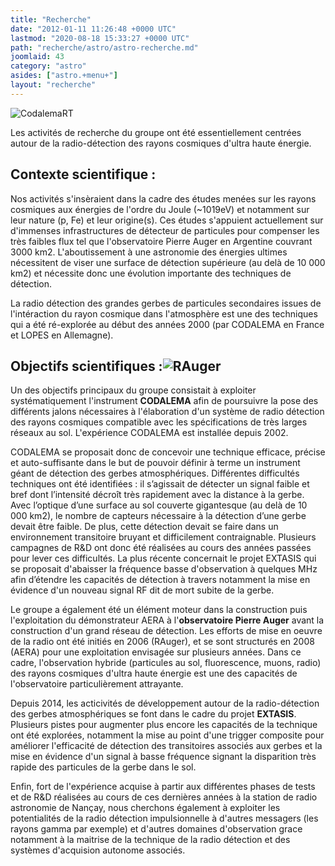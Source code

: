 ```yaml
---
title: "Recherche"
date: "2012-01-11 11:26:48 +0000 UTC"
lastmod: "2020-08-18 15:33:27 +0000 UTC"
path: "recherche/astro/astro-recherche.md"
joomlaid: 43
category: "astro"
asides: ["astro.+menu+"]
layout: "recherche"
---
```

![CodalemaRT](images/CodalemaRT.png)

Les activités de recherche du groupe ont été essentiellement centrées autour de la radio-détection des rayons cosmiques d'ultra haute énergie.

Contexte scientifique :
-----------------------

Nos activités s'insèraient dans la cadre des études menées sur les rayons cosmiques aux énergies de l'ordre du Joule (~1019eV) et notamment sur leur nature (p, Fe) et leur origine(s). Ces études s'appuient actuellement sur d'immenses infrastructures de détecteur de particules pour compenser les très faibles flux tel que l'observatoire Pierre Auger en Argentine couvrant 3000 km2. L'aboutissement à une astronomie des énergies ultimes nécessitent de viser une surface de détection supérieure (au delà de 10 000 km2) et nécessite donc une évolution importante des techniques de détection.

La radio détection des grandes gerbes de particules secondaires issues de l'intéraction du rayon cosmique dans l'atmosphère est une des techniques qui a été ré-explorée au début des années 2000 (par CODALEMA en France et LOPES en Allemagne).

Objectifs scientifiques :![RAuger](images/RAuger.JPG)
-----------------------------------------------------

Un des objectifs principaux du groupe consistait à exploiter systématiquement l'instrument **CODALEMA** afin de poursuivre la pose des différents jalons nécessaires à l'élaboration d'un système de radio détection des rayons cosmiques compatible avec les spécifications de très larges réseaux au sol. L'expérience CODALEMA est installée depuis 2002.

CODALEMA se proposait donc de concevoir une technique efficace, précise et auto-suffisante dans le but de pouvoir définir à terme un instrument géant de détection des gerbes atmosphériques. Différentes difficultés techniques ont été identifiées : il s’agissait de détecter un signal faible et bref dont l’intensité décroît très rapidement avec la distance à la gerbe. Avec l’optique d’une surface au sol couverte gigantesque (au delà de 10 000 km2), le nombre de capteurs nécessaire à la détection d’une gerbe devait être faible. De plus, cette détection devait se faire dans un environnement transitoire bruyant et difficilement contraignable. Plusieurs campagnes de R&D ont donc été réalisées au cours des années passées pour lever ces difficultés. La plus récente concernait le projet EXTASIS qui se proposait d'abaisser la fréquence basse d'observation à quelques MHz afin d’étendre les capacités de détection à travers notamment la mise en évidence d'un nouveau signal RF dit de mort subite de la gerbe.

Le groupe a également été un élément moteur dans la construction puis l'exploitation du démonstrateur AERA à l'**observatoire Pierre Auger** avant la construction d'un grand réseau de détection. Les efforts de mise en oeuvre de la radio ont été initiés en 2006 (RAuger), et se sont structurés en 2008 (AERA) pour une exploitation envisagée sur plusieurs années. Dans ce cadre, l'observation hybride (particules au sol, fluorescence, muons, radio) des rayons cosmiques d'ultra haute énergie est une des capacités de l'observatoire particulièrement attrayante.

Depuis 2014, les acticivités de développement autour de la radio-détection des gerbes atmosphériques se font dans le cadre du projet **EXTASIS**. Plusieurs pistes pour augmenter plus encore les capacités de la technique ont été explorées, notamment la mise au point d'une trigger composite pour améliorer l'efficacité de détection des transitoires associés aux gerbes et la mise en évidence d'un signal à basse fréquence signant la disparition très rapide des particules de la gerbe dans le sol. 

Enfin, fort de l'expérience acquise à partir aux différentes phases de tests et de R&D réalisées au cours de ces dernières années à la station de radio astronomie de Nançay, nous cherchons également à exploiter les potentialités de la radio détection impulsionnelle à d'autres messagers (les rayons gamma par exemple) et d'autres domaines d'observation grace notamment à la maitrise de la technique de la radio détection et des systèmes d'acquision autonome associés.
